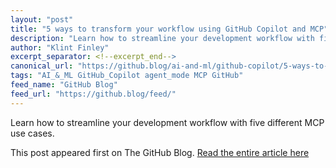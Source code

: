 ```yaml
---
layout: "post"
title: "5 ways to transform your workflow using GitHub Copilot and MCP"
description: "Learn how to streamline your development workflow with five different MCP use cases."
author: "Klint Finley"
excerpt_separator: <!--excerpt_end-->
canonical_url: "https://github.blog/ai-and-ml/github-copilot/5-ways-to-transform-your-workflow-using-github-copilot-and-mcp/"
tags: "AI_&_ML GitHub_Copilot agent_mode MCP GitHub"
feed_name: "GitHub Blog"
feed_url: "https://github.blog/feed/"
---
```


Learn how to streamline your development workflow with five different MCP use cases. <!--excerpt_end-->

This post appeared first on The GitHub Blog. [Read the entire article here](https://github.blog/ai-and-ml/github-copilot/5-ways-to-transform-your-workflow-using-github-copilot-and-mcp/)
